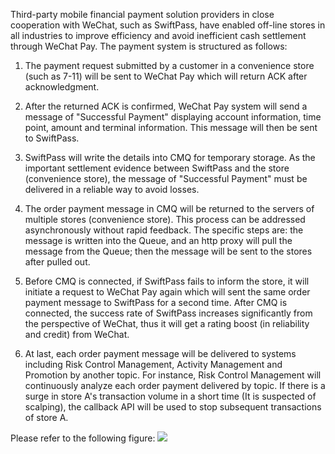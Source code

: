 Third-party mobile financial payment solution providers in close cooperation with WeChat, such as SwiftPass, have enabled off-line stores in all industries to improve efficiency and avoid inefficient cash settlement through WeChat Pay. The payment system is structured as follows:

1. The payment request submitted by a customer in a convenience store (such as 7-11) will be sent to WeChat Pay which will return ACK after acknowledgment.

2. After the returned ACK is confirmed, WeChat Pay system will send a message of "Successful Payment" displaying account information, time point, amount and terminal information. This message will then be sent to SwiftPass.

3. SwiftPass will write the details into CMQ for temporary storage. As the important settlement evidence between SwiftPass and the store (convenience store), the message of "Successful Payment" must be delivered in a reliable way to avoid losses.

4. The order payment message in CMQ will be returned to the servers of multiple stores (convenience store). This process can be addressed asynchronously without rapid feedback. The specific steps are: the message is written into the Queue, and an http proxy will pull the message from the Queue; then the message will be sent to the stores after pulled out.

5. Before CMQ is connected, if SwiftPass fails to inform the store, it will initiate a request to WeChat Pay again which will sent the same order payment message to SwiftPass for a second time. After CMQ is connected, the success rate of SwiftPass increases significantly from the perspective of WeChat, thus it will get a rating boost (in reliability and credit) from WeChat.

6. At last, each order payment message will be delivered to systems including Risk Control Management, Activity Management and Promotion by another topic. For instance, Risk Control Management will continuously analyze each order payment delivered by topic. If there is a surge in store A's transaction volume in a short time (It is suspected of scalping), the callback API will be used to stop subsequent transactions of store A.

Please refer to the following figure:
![](//mc.qcloudimg.com/static/img/7f42706e0f87a942e0c0122167797fa5/image.png)
